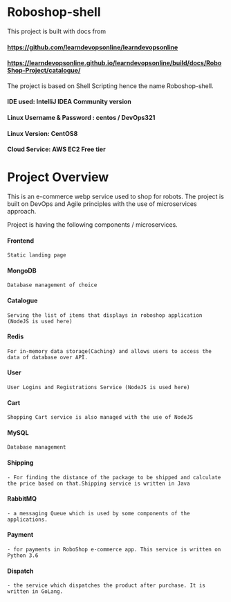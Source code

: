 # Roboshop-shell
This project is built with docs from
#### https://github.com/learndevopsonline/learndevopsonline

#### https://learndevopsonline.github.io/learndevopsonline/build/docs/RoboShop-Project/catalogue/

The project is based on Shell Scripting hence the name Roboshop-shell.

#### IDE used: IntelliJ IDEA Community version
#### Linux Username & Password : centos / DevOps321
#### Linux Version: CentOS8
#### Cloud Service: AWS EC2 Free tier

# Project Overview
This is an e-commerce webp service used to shop for robots.
The project is built on DevOps and Agile principles with the use of microservices approach.

Project is having the following components / microservices.
#### Frontend
    Static landing page

#### MongoDB
    Database management of choice

#### Catalogue
    Serving the list of items that displays in roboshop application (NodeJS is used here)

#### Redis
    For in-memory data storage(Caching) and allows users to access the data of database over API.

#### User
    User Logins and Registrations Service (NodeJS is used here)

#### Cart
    Shopping Cart service is also managed with the use of NodeJS

#### MySQL
    Database management

#### Shipping
    - For finding the distance of the package to be shipped and calculate the price based on that.Shipping service is written in Java

#### RabbitMQ 
    - a messaging Queue which is used by some components of the applications.

#### Payment 
    - for payments in RoboShop e-commerce app. This service is written on Python 3.6

#### Dispatch
    - the service which dispatches the product after purchase. It is written in GoLang.
